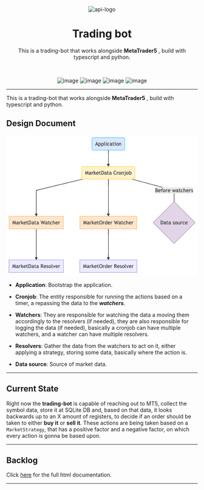 <p align="center">  
  <img src="https://cdn.iconscout.com/icon/free/png-512/bot-136-504893.png" alt="api-logo" width="80" />
</p>
<h1 align="center">
    Trading bot
</h1>
<p align="center">
This is a trading-bot that works alongside <b>MetaTrader5</b> , build with typescript and python.

</p>

<br />

<p align="center">
<img src="https://img.shields.io/badge/Code-Typescript-informational?style=flat&logo=typescript&logoColor=white&color=2bbc8a)" alt="image" />

<img src="https://img.shields.io/badge/Code-Python-informational?style=flat&logo=python&logoColor=white&color=2bbc8a)" alt="image" />

<img src="https://img.shields.io/badge/Database-SQLite-informational?style=flat&logo=sqlite&logoColor=white&color=2bbc8a)" alt="image" />

<img src="https://img.shields.io/badge/Platform-MetaTrader5-informational?style=flat&logoColor=white&color=2bbc8a)" alt="image" />

</p>

---

This is a trading-bot that works alongside **MetaTrader5** , build with typescript and python.

## Design Document

<img src="docs/DESIGN_DOC.png" alt="design_doc"/>

- **Application**: Bootstrap the application.

- **Cronjob**: The entity responsible for running the actions based on a timer, a repassing the data to the **_watchers_**.

- **Watchers**: They are responsible for watching the data a moving them accordingly to the resolvers (if needed), they are also responsible for logging the data (if needed), basically a cronjob can have multiple watchers, and a watcher can have multiple resolvers.

- **Resolvers**: Gather the data from the watchers to act on it, either applying a strategy, storing some data, basically where the action is.

- **Data source**: Source of market data.

---

## Current State

Right now the **trading-bot** is capable of reaching out to MT5, collect the symbol data, store it at SQLite DB and, based on that data, it looks backwards up to an X amount of registers, to decide if an order should be taken to either **buy it** or **sell it**. These actions are being taken based on a `MarketStrategy`, that has a positive factor and a negative factor, on which every action is gonna be based upon.

---

## Backlog

Click [here](https://lucas-fonte.github.io/trading-bot/) for the full html documentation.

---

